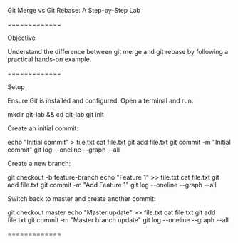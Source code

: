 Git Merge vs Git Rebase: A Step-by-Step Lab

=============

Objective

Understand the difference between git merge and git rebase by following a practical hands-on example.

=============

Setup

Ensure Git is installed and configured. Open a terminal and run:

mkdir git-lab && cd git-lab
git init

Create an initial commit:

echo "Initial commit" > file.txt
cat file.txt
git add file.txt
git commit -m "Initial commit"
git log --oneline --graph --all

Create a new branch:

git checkout -b feature-branch
echo "Feature 1" >> file.txt
cat file.txt
git add file.txt
git commit -m "Add Feature 1"
git log --oneline --graph --all

Switch back to master and create another commit:

git checkout master
echo "Master update" >> file.txt
cat file.txt
git add file.txt
git commit -m "Master branch update"
git log --oneline --graph --all

=============

